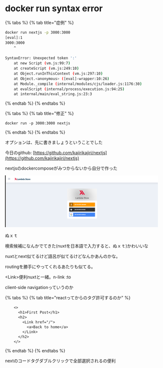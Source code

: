 # docker run syntax error



{% tabs %}
{% tab title="症例" %}
```bash
docker run nextjs -p 3000:3000
[eval]:1
3000:3000
    ^

SyntaxError: Unexpected token ':'
    at new Script (vm.js:99:7)
    at createScript (vm.js:249:10)
    at Object.runInThisContext (vm.js:297:10)
    at Object.<anonymous> ([eval]-wrapper:10:26)
    at Module._compile (internal/modules/cjs/loader.js:1176:30)
    at evalScript (internal/process/execution.js:94:25)
    at internal/main/eval_string.js:23:3
```
{% endtab %}
{% endtabs %}

{% tabs %}
{% tab title="修正" %}
```
docker run -p 3000:3000 nextjs
```
{% endtab %}
{% endtabs %}

オプションは、先に書きましょうということでした

今日のgithub: [https://github.com/kajirikajiri/nextjs](https://github.com/kajirikajiri/nextjs)

nextjsのdockercomposeがみつからないから自分で作った

![](.gitbook/assets/image%20%288%29.png)

ぬｘｔ

検索候補になんかでてきた\(nuxtを日本語で入力すると、ぬｘｔ\)かわいいな

nuxtとnext似てるけど語呂が似てるけどなんかあんのかな。

routingを勝手にやってくれるあたりも似てる。

&lt;Link&gt;便利nuxtと一緒。n-link :to

client-side navigationっていうのか

{% tabs %}
{% tab title="reactってからのタグ許可するのか" %}
```text
    <>
      <h1>First Post</h1>
      <h2>
        <Link href="/">
          <a>Back to home</a>
        </Link>
      </h2>
    </>
```
{% endtab %}
{% endtabs %}

nextのコードタグダブルクリックで全部選択されるの便利



